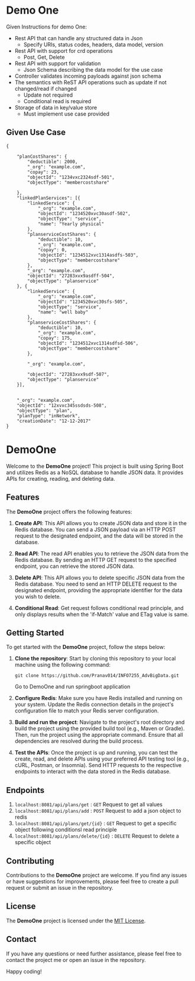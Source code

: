 # Demo One

Given Instructions for demo One:
- Rest API that can handle any structured data in Json
    - Specify URIs, status codes, headers, data model, version
- Rest API with support for crd operations
    - Post, Get, Delete
- Rest API with support for validation
    - Json Schema describing the data model for the use case
- Controller validates incoming payloads against json schema
- The semantics with ReST API operations such as update if not changed/read if changed
    - Update not required
    - Conditional read is required
- Storage of data in key/value store
    - Must implement use case provided

## Given Use Case
```
{

	"planCostShares": {
		"deductible": 2000,
		"_org": "example.com",
		"copay": 23,
		"objectId": "1234vxc2324sdf-501",
		"objectType": "membercostshare"
		
	},
	"linkedPlanServices": [{
		"linkedService": {
			"_org": "example.com",
			"objectId": "1234520xvc30asdf-502",
			"objectType": "service",
			"name": "Yearly physical"
		},
		"planserviceCostShares": {
			"deductible": 10,
			"_org": "example.com",
			"copay": 0,
			"objectId": "1234512xvc1314asdfs-503",
			"objectType": "membercostshare"
		},
		"_org": "example.com",
		"objectId": "27283xvx9asdff-504",
		"objectType": "planservice"
	}, {
		"linkedService": {
			"_org": "example.com",
			"objectId": "1234520xvc30sfs-505",
			"objectType": "service",
			"name": "well baby"
		},
		"planserviceCostShares": {
			"deductible": 10,
			"_org": "example.com",
			"copay": 175,
			"objectId": "1234512xvc1314sdfsd-506",
			"objectType": "membercostshare"
		},
		
		"_org": "example.com",
		
		"objectId": "27283xvx9sdf-507",
		"objectType": "planservice"
	}],


	"_org": "example.com",
	"objectId": "12xvxc345ssdsds-508",
	"objectType": "plan",
	"planType": "inNetwork",
	"creationDate": "12-12-2017"
}
```

# DemoOne

Welcome to the **DemoOne** project! This project is built using Spring Boot and utilizes Redis as a NoSQL database to handle JSON data. It provides APIs for creating, reading, and deleting data.

## Features

The **DemoOne** project offers the following features:

1. **Create API**: This API allows you to create JSON data and store it in the Redis database. You can send a JSON payload via an HTTP POST request to the designated endpoint, and the data will be stored in the database.

2. **Read API**: The read API enables you to retrieve the JSON data from the Redis database. By sending an HTTP GET request to the specified endpoint, you can retrieve the stored JSON data.

3. **Delete API**: This API allows you to delete specific JSON data from the Redis database. You need to send an HTTP DELETE request to the designated endpoint, providing the appropriate identifier for the data you wish to delete.
4. **Conditional Read**: Get request follows conditional read principle, and only displays results when the 'if-Match' value and ETag value is same.

## Getting Started

To get started with the **DemoOne** project, follow the steps below:

1. **Clone the repository**: Start by cloning this repository to your local machine using the following command:

   ```
   git clone https://github.com/Pranav014/INFO7255_AdvBigData.git
   ```
   Go to DemoOne and run springboot application

2. **Configure Redis**: Make sure you have Redis installed and running on your system. Update the Redis connection details in the project's configuration file to match your Redis server configuration.

3. **Build and run the project**: Navigate to the project's root directory and build the project using the provided build tool (e.g., Maven or Gradle). Then, run the project using the appropriate command. Ensure that all dependencies are resolved during the build process.

4. **Test the APIs**: Once the project is up and running, you can test the create, read, and delete APIs using your preferred API testing tool (e.g., cURL, Postman, or Insomnia). Send HTTP requests to the respective endpoints to interact with the data stored in the Redis database.

## Endpoints

1. `localhost:8081/api/plans/get` : `GET` Request to get all values
2. `localhost:8081/api/plans/add` : `POST` Request to add a json object to redis
3. `localhost:8081/api/plans/get/{id}` : `GET` Request to get a specific object following conditionsl read principle
4. `localhost:8081/api/plans/delete/{id}` : `DELETE` Request to delete a specific object

## Contributing

Contributions to the **DemoOne** project are welcome. If you find any issues or have suggestions for improvements, please feel free to create a pull request or submit an issue in the repository.

## License

The **DemoOne** project is licensed under the [MIT License](LICENSE).

## Contact

If you have any questions or need further assistance, please feel free to contact the project me or open an issue in the repository.

Happy coding!
